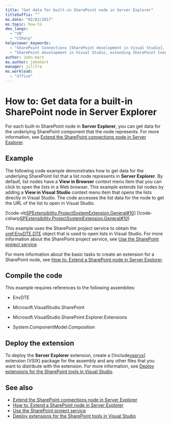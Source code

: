 ```yaml
---
title: "Get data for built-in SharePoint node in Server Explorer"
titleSuffix: “”
ms.date: "02/02/2017"
ms.topic: how-to
dev_langs:
  - "VB"
  - "CSharp"
helpviewer_keywords:
  - "SharePoint Connections [SharePoint development in Visual Studio], extending a node"
  - "SharePoint development in Visual Studio, extending SharePoint Connections node in Server Explorer"
author: John-Hart
ms.author: johnhart
manager: jillfra
ms.workload:
  - "office"
---
```

# How to: Get data for a built-in SharePoint node in Server Explorer
  For each built-in SharePoint node in **Server Explorer**, you can get data for the underlying SharePoint component that the node represents. For more information, see [Extend the SharePoint connections node in Server Explorer](../sharepoint/extending-the-sharepoint-connections-node-in-server-explorer.md).

## Example
 The following code example demonstrates how to get data for the underlying SharePoint list that a list node represents in **Server Explorer**. By default, list nodes have a **View in Browser** context menu item that you can click to open the lists in a Web browser. This example extends list nodes by adding a **View in Visual Studio** context menu item that opens the lists directly in Visual Studio. The code accesses the list data for the node to get the URL of the list to open in Visual Studio.

 [!code-vb[SPExtensibility.ProjectSystemExtension.General#10](../sharepoint/codesnippet/VisualBasic/projectsystemexamples/extension/serverexplorerextensionnodeinfo.vb#10)]
 [!code-csharp[SPExtensibility.ProjectSystemExtension.General#10](../sharepoint/codesnippet/CSharp/projectsystemexamples/extension/serverexplorerextensionnodeinfo.cs#10)]

 This example uses the SharePoint project service to obtain the <xref:EnvDTE.DTE> object that is used to open lists in Visual Studio. For more information about the SharePoint project service, see [Use the SharePoint project service](../sharepoint/using-the-sharepoint-project-service.md).

 For more information about the basic tasks to create an extension for a SharePoint node, see [How to: Extend a SharePoint node in Server Explorer](../sharepoint/how-to-extend-a-sharepoint-node-in-server-explorer.md).

## Compile the code
 This example requires references to the following assemblies:

- EnvDTE

- Microsoft.VisualStudio.SharePoint

- Microsoft.VisualStudio.SharePoint.Explorer.Extensions

- System.ComponentModel.Composition

## Deploy the extension
 To deploy the **Server Explorer** extension, create a [!include[vsprvs](../sharepoint/includes/vsprvs-md.md)] extension (VSIX) package for the assembly and any other files that you want to distribute with the extension. For more information, see [Deploy extensions for the SharePoint tools in Visual Studio](../sharepoint/deploying-extensions-for-the-sharepoint-tools-in-visual-studio.md).

## See also
- [Extend the SharePoint connections node in Server Explorer](../sharepoint/extending-the-sharepoint-connections-node-in-server-explorer.md)
- [How to: Extend a SharePoint node in Server Explorer](../sharepoint/how-to-extend-a-sharepoint-node-in-server-explorer.md)
- [Use the SharePoint project service](../sharepoint/using-the-sharepoint-project-service.md)
- [Deploy extensions for the SharePoint tools in Visual Studio](../sharepoint/deploying-extensions-for-the-sharepoint-tools-in-visual-studio.md)
